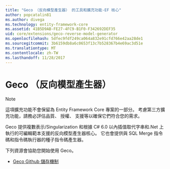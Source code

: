 ```yaml
---
title: "Geco （反向模型產生器） 的工具和擴充功能-EF 核心"
author: popcatalin81
ms.author: divega
ms.technology: entity-framework-core
ms.assetid: 41B5D9AB-FE27-4FC9-B1F0-F342692DEF35
uid: core/extensions/geco-reverse-model-generator
ms.openlocfilehash: 5dfec9fdf249ca064a832e91cfd766e42aa28de1
ms.sourcegitcommit: 3b6159db8a6c0653f13c7b528367b4e69ac3d51e
ms.translationtype: MT
ms.contentlocale: zh-TW
ms.lasthandoff: 11/28/2017
---
```

# <a name="geco-reverse-model-generator"></a>Geco （反向模型產生器）

> [!NOTE]  
> 這項擴充功能不會保留為 Entity Framework Core 專案的一部分。 考慮第三方擴充功能，請務必評估品質、 授權、 支援等以確保它們符合您的需求。

Geco 提供複數表示/Singularization 和根據 C# 6.0 以內插值取代字串和.Net 上執行的可編輯範本支援的反向模型產生器核心。 它也會提供與 SQL Merge 指令碼和指令碼執行器的種子指令碼產生器。

下列資源會協助您開始使用 Geco。
* [Geco Github 儲存機制](https://github.com/iQuarc/Geco)
